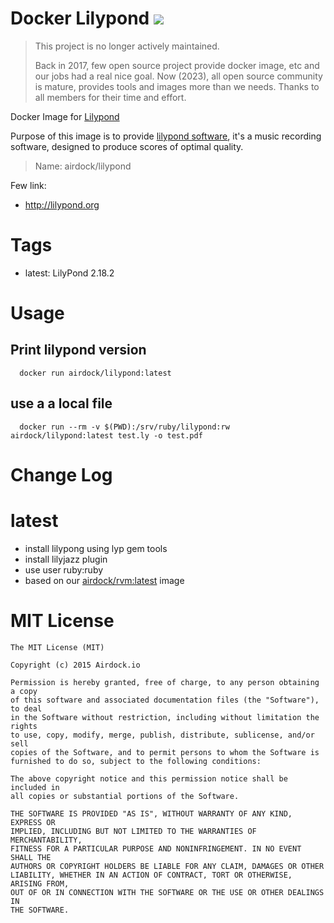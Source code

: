# Docker Lilypond [![](https://images.microbadger.com/badges/image/airdock/lilypond:latest.svg)](https://microbadger.com/images/airdock/lilypond:latest "Get your own image badge on microbadger.com")

> This project is no longer actively maintained.
>
> Back in 2017, few open source project provide docker image, etc and our jobs had a real nice goal. Now (2023), all open source community is mature, provides tools and images more than we needs. Thanks to all members for their time and effort.

Docker Image for [Lilypond](http://lilypond.org/index.fr.html)

Purpose of this image is to provide [lilypond software](http://lilypond.org/index.fr.html), it's a music recording software, designed to produce scores of optimal quality.


> Name: airdock/lilypond

Few link:
 - http://lilypond.org

# Tags

- latest: LilyPond 2.18.2

# Usage

## Print lilypond version
```
  docker run airdock/lilypond:latest
```

## use a a local file
```
  docker run --rm -v $(PWD):/srv/ruby/lilypond:rw airdock/lilypond:latest test.ly -o test.pdf
```

# Change Log

# latest

- install lilypong using lyp gem tools
- install lilyjazz plugin
- use user ruby:ruby
- based on our [airdock/rvm:latest](https://github.com/airdock-io/docker-rvm) image


# MIT License

```
The MIT License (MIT)

Copyright (c) 2015 Airdock.io

Permission is hereby granted, free of charge, to any person obtaining a copy
of this software and associated documentation files (the "Software"), to deal
in the Software without restriction, including without limitation the rights
to use, copy, modify, merge, publish, distribute, sublicense, and/or sell
copies of the Software, and to permit persons to whom the Software is
furnished to do so, subject to the following conditions:

The above copyright notice and this permission notice shall be included in
all copies or substantial portions of the Software.

THE SOFTWARE IS PROVIDED "AS IS", WITHOUT WARRANTY OF ANY KIND, EXPRESS OR
IMPLIED, INCLUDING BUT NOT LIMITED TO THE WARRANTIES OF MERCHANTABILITY,
FITNESS FOR A PARTICULAR PURPOSE AND NONINFRINGEMENT. IN NO EVENT SHALL THE
AUTHORS OR COPYRIGHT HOLDERS BE LIABLE FOR ANY CLAIM, DAMAGES OR OTHER
LIABILITY, WHETHER IN AN ACTION OF CONTRACT, TORT OR OTHERWISE, ARISING FROM,
OUT OF OR IN CONNECTION WITH THE SOFTWARE OR THE USE OR OTHER DEALINGS IN
THE SOFTWARE.
```
